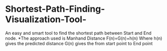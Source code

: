 # Shortest-Path-Finding-Visualization-Tool-

An easy and smart tool to find the shortest path between Start and End node.
     *The approach used is Manhand Distance F(n)=G(n)+h(n)
         Where h(n) gives the predicted distance 
         G(n) gives the from start point to End point
       
